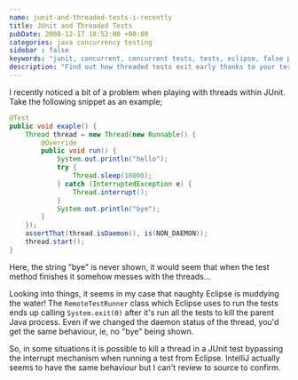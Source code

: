 ```yaml
---
name: junit-and-threaded-tests-i-recently
title: JUnit and Threaded Tests
pubDate: 2008-12-17 18:52:00 +00:00
categories: java concurrency testing
sidebar : false
keywords: "junit, concurrent, concurrent tests, tests, eclipse, false positive"
description: "Find out how threaded tests exit early thanks to your test runner. Eclipse (and others) will call exit so unless you wait, you may get false-positive results."
---
```


I recently noticed a bit of a problem when playing with threads within JUnit. Take the following snippet as an example;
  
``` java
@Test
public void exaple() {
    Thread thread = new Thread(new Runnable() {
        @Override
        public void run() {
            System.out.println("hello");
            try {
                Thread.sleep(10000);
            } catch (InterruptedException e) {
                Thread.interrupt();
            }
            System.out.println("bye");
        }
    });
    assertThat(thread.isDaemon(), is(NON_DAEMON));
    thread.start();
}
```
Here, the string "bye" is never shown, it would seem that when the test method finishes it somehow messes with the threads...

Looking into things, it seems in my case that naughty Eclipse is muddying the water! The `RemoteTestRunner` class which Eclipse uses to run the tests ends up calling `System.exit(0)` after it's run all the tests to kill the parent Java process. Even if we changed the daemon status of the thread, you'd get the same behaviour, ie, no "bye" being shown.

  
So, in some situations it is possible to kill a thread in a JUnit test bypassing the interrupt mechanism when running a test from Eclipse. IntelliJ actually seems to have the same behaviour but I can't review to source to confirm.

